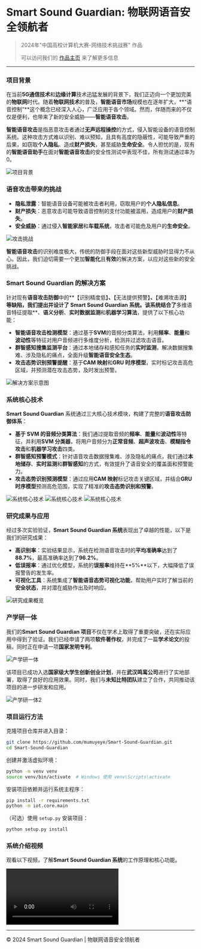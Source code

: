 # Smart Sound Guardian: 物联网语音安全领航者

> 2024年"中国高校计算机大赛-网络技术挑战赛" 作品
>
> 可以访问我们的 [作品主页](https://1normalguy.github.io/SmartSoundGuardian/) 来了解更多信息

---

### 项目背景

在当前**5G通信技术**和**边缘计算**技术迅猛发展的背景下，我们正迈向一个更加完美的**物联网**时代。随着**物联网技术**的普及，**智能语音市场**规模也在逐年扩大，**“语音控制”**这个概念已经深入人心，广泛应用于各个领域。然而，伴随而来的不仅仅是便利，也带来了新的安全威胁——**智能语音攻击**。

**智能语音攻击**是指恶意攻击者通过**无声远程操控**的方式，侵入智能设备的语音控制系统。这种攻击方式难以识别、难以预知，且具有高度的隐蔽性，可能导致严重的后果，如窃取**个人隐私**、造成**财产损失**，甚至威胁**生命安全**。令人担忧的是，现有的**智能语音助手**在面对**智能语音攻击**的安全性测试中表现不佳，所有测试通过率为0。

![项目背景](images/background.png)

### 语音攻击带来的挑战

- **隐私泄露**：智能语音设备可能被攻击者利用，窃取用户的**个人隐私信息**。
- **财产损失**：恶意攻击可能导致语音控制的支付功能被滥用，造成用户的**财产损失**。
- **安全威胁**：通过侵入**智能家居**和**车载系统**，攻击者可能危及用户的**生命安全**。

![攻击挑战](images/attack.png)

**智能语音攻击**的识别难度极大，传统的防御手段在面对这些新型威胁时显得力不从心。因此，我们迫切需要一个更加**智能化**且**有效**的解决方案，以应对这些新的安全挑战。

### Smart Sound Guardian 的解决方案

针对现有**语音攻击防御**中的**【识别精度低】**、**【无法提供预警】**、**【难溯攻击源】**等缺陷，我们提出并设计了 **Smart Sound Guardian 系统**。该系统结合了**多维语音特征提取**、**语义分析**、**实时数据监测**和**机器学习算法**，提供了以下核心功能：

- **智能语音攻击检测模型**：通过基于**SVM**的音频分类算法，利用**频率**、**能量**和**波动性**等特征对用户音频进行多维度分析，检测并过滤攻击语音。
- **群智感知搜集监测平台**：通过本地储存和感知任务的**实时监测**，解决数据搜集难、涉及隐私的痛点，全面升级**智能语音安全生态**。
- **攻击态势识别预警提醒**：基于**CAM 映射**和**GRU 时序模型**，实时标记攻击高危区域，并预测潜在攻击态势，及时发出预警。

![解决方案示意图](images/solution.png)

### 系统核心技术

**Smart Sound Guardian** 系统通过三大核心技术模块，构建了完整的**语音攻击防御体系**：

- **基于 SVM 的音频分类算法**：我们通过提取音频的**频率**、**能量**和**波动性**等特征，并利用**SVM 分类器**，将用户音频分为**正常音频**、**超声波攻击**、**模糊指令攻击**和**机器学习攻击**四类。
- **群智感知预警模式**：针对语音攻击数据搜集难、涉及隐私的痛点，我们通过**本地储存**、**实时监测**和**群智感知**的方式，有效提升了语音安全的覆盖面和预警能力。
- **攻击态势识别预测模型**：通过应用**CAM 映射**标记攻击关键区域，并结合**GRU 时序模型**预测高危范围，实现了精准的**攻击态势识别和预警**。

![系统核心技术](images/technical1.png) ![系统核心技术](images/technical2.png) ![系统核心技术](images/technical3.png)

### 研究成果与应用

经过多次实验验证，**Smart Sound Guardian 系统**表现出了卓越的性能，以下是我们的研究成果：

- **高识别率**：实验结果显示，系统在检测语音攻击时的**平均准确率**达到了**88.7%**，最高准确率达到了**96.2%**。
- **低误报率**：通过优化模型，系统的**误报率**维持在**5%**以下，大幅降低了误报警告的发生率。
- **可视化工具**：系统集成了**智能语音态势可视化功能**，帮助用户实时了解当前的**安全状态**，并对潜在威胁作出及时响应。

![研究成果概览](images/result.png)

### 产学研一体

我们的**Smart Sound Guardian 项目**不仅在学术上取得了重要突破，还在实际应用中得到了验证。我们已经申请了两项**软件著作权**，并完成了一篇**学术论文**的投稿，同时正在申请一项**国家发明专利**。

![产学研一体](images/chan.png)

该项目已成功入选**国家级大学生创新创业计划**，并在**武汉鸣鸾公司**进行了实地部署，取得了良好的应用效果。同时，我们与**未知比特团队**建立了合作，共同推动该项目的进一步研发和应用。

![产学研一体2](images/chan2.png)

### 项目运行方法

克隆项目仓库并进入目录：

```bash
git clone https://github.com/mumuyeye/Smart-Sound-Guardian.git
cd Smart-Sound-Guardian
```

创建并激活虚拟环境：

```bash
python -m venv venv
source venv/bin/activate  # Windows 使用 venv\Scripts\activate
```

安装项目依赖并运行系统主程序：

```bash
pip install -r requirements.txt
python -m iot.core.main
```

（可选）使用 `setup.py` 安装项目：

```bash
python setup.py install
```

### 系统介绍视频

观看以下视频，了解**Smart Sound Guardian 系统**的工作原理和核心功能。

<video controls>
  <source src="video/Smart.mp4" type="video/mp4">
  您的浏览器不支持视频播放，请升级您的浏览器或使用支持 HTML5 的浏览器。
</video>

---

&copy; 2024 Smart Sound Guardian | 物联网语音安全领航者
